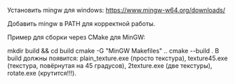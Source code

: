 Установить mingw для windows: https://www.mingw-w64.org/downloads/

Добавить mingw в PATH для корректной работы.

Пример для сборки через CMake для MinGW:

mkdir build && cd build
cmake -G "MinGW Makefiles" ..
cmake --build .
В build должны появится: plain_texture.exe (просто текстура), texture45.exe (текстура, повёрнутая на 45 градусов), 2texture.exe (две текстуры), rotate.exe (крутится!!!).
